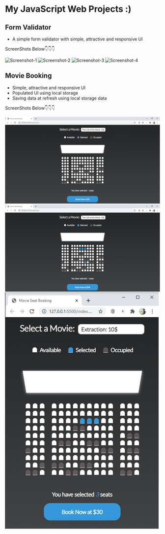 # My JavaScript Web Projects :)

## Form Validator
- A simple form validator with simple, attractive and responsive UI

ScreenShots Below👇👇👇

![Screenshot-1](https://github.com/deathook007/Vanilla-JavaScript-Projects/blob/main/Form%20Validator/Simple%20Form%20Validator%20Layout.png)
![Screenshot-2](https://github.com/deathook007/Vanilla-JavaScript-Projects/blob/main/Form%20Validator/Simple%20Form%20Validator%20-%20No%20Error.png)
![Screenshot-3](https://github.com/deathook007/Vanilla-JavaScript-Projects/blob/main/Form%20Validator/Simple%20Form%20Validator%20-Error%20Field%20Required.png)
![Screenshot-4](https://github.com/deathook007/Vanilla-JavaScript-Projects/blob/main/Form%20Validator/Simple%20Form%20Validator%20-%20Password%20Error.png)


## Movie Booking
- Simple, attractive and responsive UI
- Populated UI using local storage 
- Saving data at refresh using local storage data

ScreenShots Below👇👇👇

![Screenshot-1](https://github.com/deathook007/Es6-JavaScript-Projects/blob/main/Movie%20Booking/Layout.png)
![Screenshot-2](https://github.com/deathook007/Es6-JavaScript-Projects/blob/main/Movie%20Booking/Booking.png)
![Screenshot-3](https://github.com/deathook007/Es6-JavaScript-Projects/blob/main/Movie%20Booking/Responsive.png)
